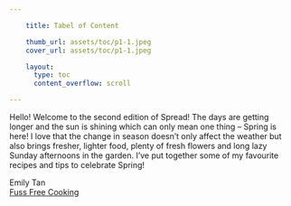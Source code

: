 ```yaml
---

    title: Tabel of Content

    thumb_url: assets/toc/p1-1.jpeg
    cover_url: assets/toc/p1-1.jpeg

    layout:
      type: toc
      content_overflow: scroll

---
```


Hello! Welcome to the second edition of Spread! The days are getting longer and the sun is shining which can only mean one thing – Spring is here! I love that the change in season doesn’t only affect the weather but also brings fresher, lighter food, plenty of fresh flowers and long lazy Sunday afternoons in the garden. I’ve put together some of my favourite recipes and tips to celebrate Spring!

<p>
  <span class="author">Emily Tan</span><br>
  <a href="http://www.fussfreecooking.com/">Fuss Free Cooking</a>
</p>
